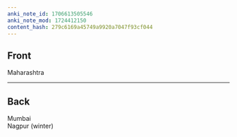 ```yaml
---
anki_note_id: 1706613505546
anki_note_mod: 1724412150
content_hash: 279c6169a45749a9920a7047f93cf044
---
```


## Front

Maharashtra

<hr/>

## Back

Mumbai  
Nagpur (winter)
